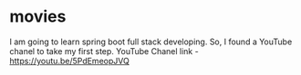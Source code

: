# movies
 I am going to learn spring boot full stack developing. So, I found a YouTube chanel to take my first step. 
    YouTube Chanel link - https://youtu.be/5PdEmeopJVQ
